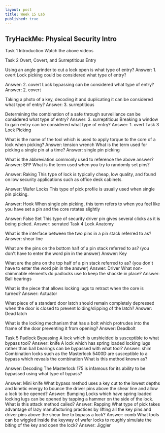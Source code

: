 ```yaml
---
layout: post
title: Week 15 Lab
published: true
--- 
```

**TryHackMe: Physical Security Intro**
--- 

Task 1  Introduction
Watch the above videos

Task 2  Overt, Covert, and Surreptitious Entry

Using an angle grinder to cut a lock open is what type of entry?
Answer: 1. overt
Lock picking could be considered what type of entry?

Answer: 2. covert
Lock bypassing can be considered what type of entry?
Answer: 2. covert

Taking a photo of a key, decoding it and duplicating it can be considered what type of entry?
Answer: 3. surreptitious

Determining the combination of a safe through surveillance can be considered what type of entry?
Answer: 3. surreptitious
Breaking a window to gain entry can be considered what type of entry?
Answer: 1. overt
Task 3  Lock Picking

What is the name of the tool which is used to apply torque to the core of a lock when picking?
Answer: tension wrench
What is the term used for picking a single pin at a time?
Answer: single pin picking

What is the abbreviation commonly used to reference the above answer?
Answer: SPP
What is the term used when you try to randomly set pins?

Answer: Raking
This type of lock is typically cheap, low quality, and found on low security applications such as office desk cabinets.

Answer: Wafer Locks
This type of pick profile is usually used when single pin picking.

Answer: Hook
When single pin picking, this term refers to when you feel like you have set a pin and the core rotates slightly

Answer: False Set
This type of security driver pin gives several clicks as it is being picked.
Answer: serrated
Task 4  Lock Anatomy


What is the interface between the two pins in a pin stack referred to as?
Answer: shear line

What are the pins on the bottom half of a pin stack referred to as? (you don't have to enter the word pin in the answer)
Answer: Key

What are the pins on the top half of a pin stack referred to as? (you don't have to enter the word pin in the answer)
Answer: Driver
What non-shimmable elements do padlocks use to keep the shackle in place?
Answer: Ball bearings

What is the piece that allows locking lugs to retract when the core is turned?
Answer: Actuator

What piece of a standard door latch should remain completely depressed when the door is closed to prevent loiding/slipping of the latch?
Answer: Dead latch

What is the locking mechanism that has a bolt which protrudes into the frame of the door preventing it from opening?
Answer: Deadbolt

Task 5  Padlock Bypassing
A lock which is unshielded is susceptible to what bypass tool?
Answer: knife
A lock which has spring loaded locking lugs rather than ball bearings can be bypassed with what tool?
Answer: shim
Combination locks such as the Masterlock 5400D are susceptible to a bypass which reveals the combination What is this method known as?

Answer: Decoding
The Masterlock 175 is infamous for its ability to be bypassed using what type of bypass?

Answer: Mini knife
What bypass method uses a key cut to the lowest depths and kinetic energy to bounce the driver pins above the shear line and allow a lock to be opened?
Answer: Bumping
Locks which have spring loaded locking lugs can be opened by tapping a hammer on the side of the lock. What is this attack method called?
Answer: Rapping
What type of pick takes advantage of lazy manufacturing practices by lifting all the key pins and driver pins above the shear line to bypass a lock?
Answer: comb
What tools can be wiggled inside the keyway of wafer locks to roughly simulate the biting of the key and open the lock?
Answer: Jiggler

